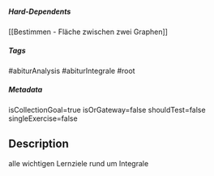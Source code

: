 ##### Hard-Dependents
[[Bestimmen - Fläche zwischen zwei Graphen]]
##### Tags
#abiturAnalysis
#abiturIntegrale
#root 
##### Metadata
isCollectionGoal=true
isOrGateway=false
shouldTest=false
singleExercise=false
## Description
alle wichtigen Lernziele rund um Integrale 
